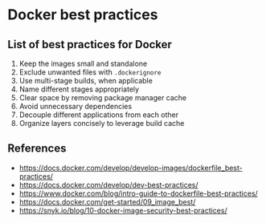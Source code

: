 # Docker best practices

## List of best practices for Docker

1. Keep the images small and standalone
2. Exclude unwanted files with `.dockerignore`
3. Use multi-stage builds, when applicable
4. Name different stages appropriately
5. Clear space by removing package manager cache
6. Avoid unnecessary dependencies
7. Decouple different applications from each other
8. Organize layers concisely to leverage build cache

## References

* <https://docs.docker.com/develop/develop-images/dockerfile_best-practices/>
* <https://docs.docker.com/develop/dev-best-practices/>
* <https://www.docker.com/blog/intro-guide-to-dockerfile-best-practices/>
* <https://docs.docker.com/get-started/09_image_best/>
* <https://snyk.io/blog/10-docker-image-security-best-practices/>
